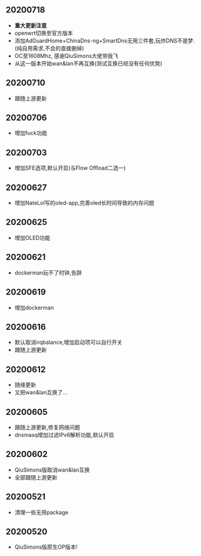 ## 20200718
* **重大更新注意**
* openwrt切换至官方版本
* 添加AdGuardHome+ChinaDns-ng+SmartDns无用三件套,玩炸DNS不是梦.(纯自用需求,不会的直接删掉)
* OC至1608Mhz, 感谢QiuSimons大佬带我飞
* 从这一版本开始wan&lan不再互换(测试互换已经没有任何优势)

## 20200710
* 跟随上游更新

## 20200706
* 增加fuck功能

## 20200703
* 增加SFE选项,默认开启(与Flow Offload二选一)

## 20200627
* 增加NateLol写的oled-app,完善oled长时间导致的内存问题

## 20200625
* 增加OLED功能

## 20200621
* dockerman玩不了时钟,告辞

## 20200619
* 增加dockerman

## 20200616
* 默认取消irqbalance,增加启动项可以自行开关
* 跟随上游更新

## 20200612
* 随缘更新
* 又把wan&lan互换了...

## 20200605
* 跟随上游更新,修复网络问题
* dnsmasq增加过滤IPv6解析功能,默认开启

## 20200602
* QiuSimons版取消wan&lan互换
* 全部跟随上游更新

## 20200521
* 清理一些无用package

## 20200520
* QiuSimons版原生OP版本!
